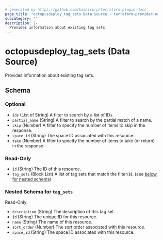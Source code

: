 ```yaml
---
# generated by https://github.com/hashicorp/terraform-plugin-docs
page_title: "octopusdeploy_tag_sets Data Source - terraform-provider-octopusdeploy"
subcategory: ""
description: |-
  Provides information about existing tag sets.
---
```


# octopusdeploy_tag_sets (Data Source)

Provides information about existing tag sets.



<!-- schema generated by tfplugindocs -->
## Schema

### Optional

- `ids` (List of String) A filter to search by a list of IDs.
- `partial_name` (String) A filter to search by the partial match of a name.
- `skip` (Number) A filter to specify the number of items to skip in the response.
- `space_id` (String) The space ID associated with this resource.
- `take` (Number) A filter to specify the number of items to take (or return) in the response.

### Read-Only

- `id` (String) The ID of this resource.
- `tag_sets` (Block List) A list of tag sets that match the filter(s). (see [below for nested schema](#nestedblock--tag_sets))

<a id="nestedblock--tag_sets"></a>
### Nested Schema for `tag_sets`

Read-Only:

- `description` (String) The description of this tag set.
- `id` (String) The unique ID for this resource.
- `name` (String) The name of this resource.
- `sort_order` (Number) The sort order associated with this resource.
- `space_id` (String) The space ID associated with this resource.


